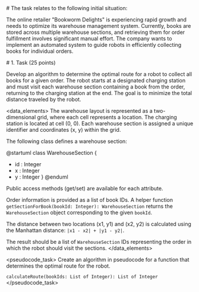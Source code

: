<scenario>
# The task relates to the following initial situation:

The online retailer "Bookworm Delights" is experiencing rapid growth and needs to optimize its warehouse management system.  Currently, books are stored across multiple warehouse sections, and retrieving them for order fulfillment involves significant manual effort.  The company wants to implement an automated system to guide robots in efficiently collecting books for individual orders.
</scenario>

<problem>
# 1. Task (25 points)

Develop an algorithm to determine the optimal route for a robot to collect all books for a given order. The robot starts at a designated charging station and must visit each warehouse section containing a book from the order, returning to the charging station at the end. The goal is to minimize the total distance traveled by the robot.
</problem>

<data_elements>
The warehouse layout is represented as a two-dimensional grid, where each cell represents a location.  The charging station is located at cell (0, 0).  Each warehouse section is assigned a unique identifier and coordinates (x, y) within the grid.

The following class defines a warehouse section:

@startuml
class WarehouseSection {
- id : Integer
- x : Integer
- y : Integer
}
@enduml

Public access methods (get/set) are available for each attribute.

Order information is provided as a list of book IDs.  A helper function `getSectionForBook(bookId: Integer): WarehouseSection` returns the `WarehouseSection` object corresponding to the given `bookId`.

The distance between two locations (x1, y1) and (x2, y2) is calculated using the Manhattan distance: `|x1 - x2| + |y1 - y2|`.

The result should be a list of `WarehouseSection` IDs representing the order in which the robot should visit the sections.
</data_elements>

<pseudocode_task>
Create an algorithm in pseudocode for a function that determines the optimal route for the robot.

`calculateRoute(bookIds: List of Integer): List of Integer`
</pseudocode_task>